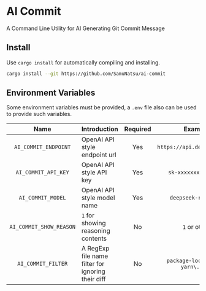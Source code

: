 # AI Commit

A Command Line Utility for AI Generating Git Commit Message

## Install

Use `cargo install` for automatically compiling and installing.

```sh
cargo install --git https://github.com/SamuNatsu/ai-commit
```

## Environment Variables

Some environment variables must be provided, a `.env` file also can be used to provide such variables.

|          Name           | Introduction                                      | Required |              Example              |                    Default                     |
| :---------------------: | :------------------------------------------------ | :------: | :-------------------------------: | :--------------------------------------------: |
|  `AI_COMMIT_ENDPOINT`   | OpenAI API style endpoint url                     |   Yes    |    `https://api.deepseek.com/`    |                       -                        |
|   `AI_COMMIT_API_KEY`   | OpenAI API style API key                          |   Yes    |       `sk-xxxxxxxxxxxxxxx`        |                       -                        |
|    `AI_COMMIT_MODEL`    | OpenAI API style model name                       |   Yes    |        `deepseek-reasoner`        |                       -                        |
| `AI_COMMIT_SHOW_REASON` | `1` for showing reasoning contents                |    No    |           `1` or other            |                       -                        |
|   `AI_COMMIT_FILTER`    | A RegExp file name filter for ignoring their diff |    No    | `package-lock\.json\| yarn\.lock` | See [here](./src/includes/default_filters.txt) |
